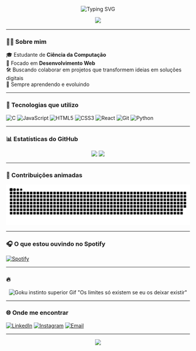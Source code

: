 <!-- Animação no topo -->
<p align="center">
  <img src="https://readme-typing-svg.demolab.com?font=Fira+Code&weight=600&size=28&pause=1000&color=F700FF&center=true&vCenter=true&width=500&lines=Gabriel+Alderige;Desenvolvedor+Web;Ciência+da+Computação;Apaixonado+por+tecnologia" alt="Typing SVG" />
</p>

<!-- Linha animada -->
<p align="center">
  <img src="https://capsule-render.vercel.app/api?type=waving&color=0:8E2DE2,100:4A00E0&height=120&section=header&text=Bem-vindo+ao+meu+GitHub!&fontSize=28&fontColor=ffffff&animation=fadeIn" />
</p>

---

### 👨‍💻 Sobre mim

🎓 Estudante de **Ciência da Computação**  
💼 Focado em **Desenvolvimento Web**  
🛠️ Buscando colaborar em projetos que transformem ideias em soluções digitais  
🚀 Sempre aprendendo e evoluindo

---

### 🧰 Tecnologias que utilizo

![C](https://img.shields.io/badge/C-00599C?style=for-the-badge&logo=c&logoColor=white)
![JavaScript](https://img.shields.io/badge/JavaScript-F7DF1E?style=for-the-badge&logo=javascript&logoColor=black)
![HTML5](https://img.shields.io/badge/HTML5-E34F26?style=for-the-badge&logo=html5&logoColor=white)
![CSS3](https://img.shields.io/badge/CSS3-1572B6?style=for-the-badge&logo=css3&logoColor=white)
![React](https://img.shields.io/badge/React-20232A?style=for-the-badge&logo=react&logoColor=61DAFB)
![Git](https://img.shields.io/badge/Git-F05032?style=for-the-badge&logo=git&logoColor=white)
![Python](https://img.shields.io/badge/Python-3776AB?style=for-the-badge&logo=python&logoColor=white)

---

### 📊 Estatísticas do GitHub

<div align="center">
  <img height="180em" src="https://github-readme-stats.vercel.app/api?username=GabrielAlderige&show_icons=true&theme=radical" />
  <img height="180em" src="https://github-readme-stats.vercel.app/api/top-langs/?username=GabrielAlderige&layout=compact&theme=radical"/>
</div>

---

### 🐍 Contribuições animadas

<p align="center">
  <img src="https://github.com/GabrielAlderige/GabrielAlderige/blob/output/github-contribution-grid-snake.svg" alt="snake gif" />
</p>

---

### 🎧 O que estou ouvindo no Spotify

[![Spotify](https://spotify-github-profile.vercel.app/api/view?uid=31kaqyikmzu5yykws2uhp3gyyb3q&cover_image=true&theme=novatorem&bar_color=9146FF&bar_color_cover=false)](https://open.spotify.com/user/31kaqyikmzu5yykws2uhp3gyyb3q)


---

### 🔥 

<p align="center">
  <img src="https://media4.giphy.com/media/v1.Y2lkPTc5MGI3NjExOXprZnhscmNnMjhjaDExdW0wcWg0MWN2NGtobHN3NjhtZWMybjY3YiZlcD12MV9pbnRlcm5hbF9naWZfYnlfaWQmY3Q9Zw/aAbax5anloMNk6TSP9/giphy.gif" width="300px" alt="Goku instinto superior Gif" />
  "Os limites só existem se eu os deixar existir"
</p>

---

### 🌐 Onde me encontrar

[![LinkedIn](https://img.shields.io/badge/LinkedIn-0077B5?style=for-the-badge&logo=linkedin&logoColor=white)](https://www.linkedin.com/in/gabrielalderige/)
[![Instagram](https://img.shields.io/badge/Instagram-E4405F?style=for-the-badge&logo=instagram&logoColor=white)](https://www.instagram.com/gabcarvalhomelo/)
[![Email](https://img.shields.io/badge/Gmail-D14836?style=for-the-badge&logo=gmail&logoColor=white)](mailto:galbyoficial@gmail.com)

---

<!-- Linha inferior -->
<p align="center">
  <img src="https://capsule-render.vercel.app/api?type=waving&color=0:4A00E0,100:8E2DE2&height=120&section=footer"/>
</p>
